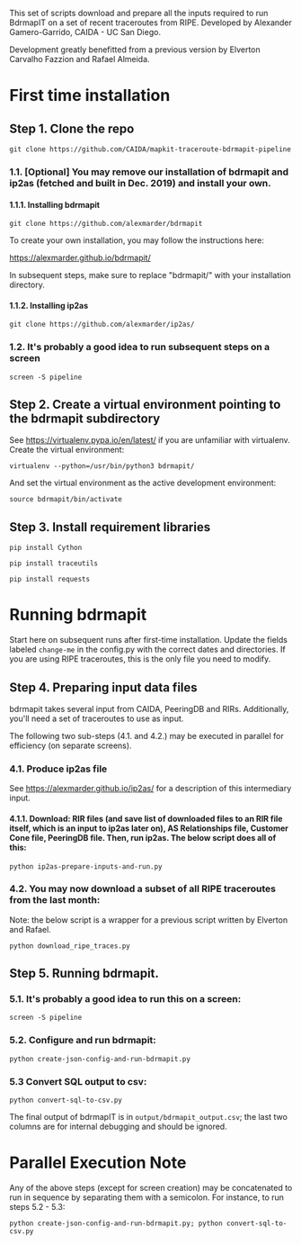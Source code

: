 This set of scripts download and prepare all the inputs required to run BdrmapIT on a set of recent traceroutes from RIPE. 
Developed by Alexander Gamero-Garrido, CAIDA - UC San Diego.

Development greatly benefitted from a previous version by Elverton Carvalho Fazzion and Rafael Almeida.

# First time installation

## Step 1. Clone the repo

`git clone https://github.com/CAIDA/mapkit-traceroute-bdrmapit-pipeline`

### 1.1. [Optional] You may remove our installation of bdrmapit and ip2as (fetched and built in Dec. 2019) and install your own.

#### 1.1.1. Installing bdrmapit

`git clone https://github.com/alexmarder/bdrmapit`

To create your own installation, you may follow the instructions here:

https://alexmarder.github.io/bdrmapit/

In subsequent steps, make sure to replace "bdrmapit/" with your installation directory.

#### 1.1.2. Installing ip2as

`git clone https://github.com/alexmarder/ip2as/`

### 1.2. It's probably a good idea to run subsequent steps on a screen

`screen -S pipeline`

## Step 2. Create a virtual environment pointing to the bdrmapit subdirectory

See https://virtualenv.pypa.io/en/latest/ if you are unfamiliar with virtualenv. Create the virtual environment:

`virtualenv --python=/usr/bin/python3 bdrmapit/`

And set the virtual environment as the active development environment:

`source bdrmapit/bin/activate`

## Step 3. Install requirement libraries

`pip install Cython`

`pip install traceutils`

`pip install requests`

# Running bdrmapit
Start here on subsequent runs after first-time installation.
Update the fields labeled `change-me` in the config.py with the correct dates and directories. 
If you are using RIPE traceroutes, this is the only file you need to modify. 

## Step 4. Preparing input data files

bdrmapit takes several input from CAIDA, PeeringDB and RIRs. Additionally, you'll need a set of traceroutes to use as input. 

The following two sub-steps (4.1. and 4.2.) may be executed in parallel for efficiency (on separate screens).

### 4.1. Produce ip2as file 

See https://alexmarder.github.io/ip2as/ for a description of this intermediary input.

#### 4.1.1. Download: RIR files (and save list of downloaded files to an RIR file itself, which is an input to ip2as later on), AS Relationships file, Customer Cone file, PeeringDB file. Then, run ip2as. The below script does all of this:

`python ip2as-prepare-inputs-and-run.py`

### 4.2. You may now download a subset of all RIPE traceroutes from the last month:
Note: the below script is a wrapper for a previous script written by Elverton and Rafael.

`python download_ripe_traces.py`

## Step 5. Running bdrmapit.

### 5.1. It's probably a good idea to run this on a screen:

`screen -S pipeline`

### 5.2. Configure and run bdrmapit:

`python create-json-config-and-run-bdrmapit.py`

### 5.3 Convert SQL output to csv:

`python convert-sql-to-csv.py`

The final output of bdrmapIT is in `output/bdrmapit_output.csv`; the last two columns are for internal debugging and should be ignored.

# Parallel Execution Note 
Any of the above steps (except for screen creation) may be concatenated 
to run in sequence by separating them with a semicolon. For instance, to run steps 5.2 - 5.3:

`python create-json-config-and-run-bdrmapit.py; python convert-sql-to-csv.py`

